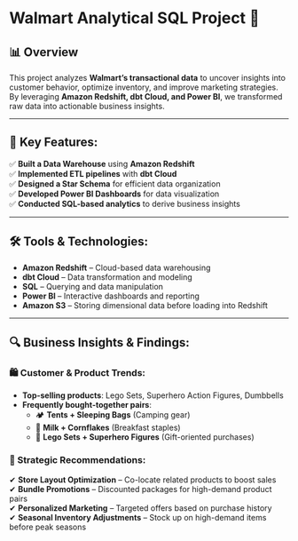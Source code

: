 # Walmart  Analytical SQL Project 🚀

## 📊 Overview  
This project analyzes **Walmart’s transactional data** to uncover insights into customer behavior, optimize inventory, and improve marketing strategies. By leveraging **Amazon Redshift, dbt Cloud, and Power BI**, we transformed raw data into actionable business insights.

---

## 📌 Key Features:
✅ **Built a Data Warehouse** using **Amazon Redshift**  
✅ **Implemented ETL pipelines** with **dbt Cloud**  
✅ **Designed a Star Schema** for efficient data organization  
✅ **Developed Power BI Dashboards** for data visualization  
✅ **Conducted SQL-based analytics** to derive business insights  

---

## 🛠️ Tools & Technologies:
- **Amazon Redshift** – Cloud-based data warehousing  
- **dbt Cloud** – Data transformation and modeling  
- **SQL** – Querying and data manipulation  
- **Power BI** – Interactive dashboards and reporting  
- **Amazon S3** – Storing dimensional data before loading into Redshift  

---

## 🔍 Business Insights & Findings:
### 🛍️ Customer & Product Trends:
- **Top-selling products**: Lego Sets, Superhero Action Figures, Dumbbells  
- **Frequently bought-together pairs**:  
  - 🏕️ **Tents + Sleeping Bags** (Camping gear)  
  - 🥛 **Milk + Cornflakes** (Breakfast staples)  
  - 🎁 **Lego Sets + Superhero Figures** (Gift-oriented purchases)  

### 🎯 Strategic Recommendations:
✔ **Store Layout Optimization** – Co-locate related products to boost sales  
✔ **Bundle Promotions** – Discounted packages for high-demand product pairs  
✔ **Personalized Marketing** – Targeted offers based on purchase history  
✔ **Seasonal Inventory Adjustments** – Stock up on high-demand items before peak seasons  


